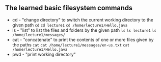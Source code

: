 ## The learned basic filesystem commands

* cd - "change directory" to switch the current working directory to the given path
      `cd`
      `cd lecture1`
      `cd /home/lecture1/Hello.java`
* ls - "list" to list the files and folders by the given path
      `ls`
      `ls lecture1`
      `ls /home/lecture1/messages/`
* cat - "concatenate" to print the contents of one or more files given by the paths
      `cat`
      `cat /home/lecture1/messages/en-us.txt`
      `cat /home/lecture1/Hello.java`
* pwd - "print working directory"
